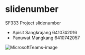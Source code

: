# slidenumber
SF333 Project slidenumber

- Apisit Sangkrajang 6410742016
- Panuwat Mangkang 6410742057


![MicrosoftTeams-image](https://github.com/panuwat-oat/slidenumber/assets/85662757/edd75e03-bde0-43aa-9b90-f4be4ec2c03d)
